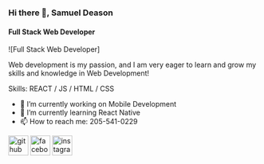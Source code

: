 ### Hi there 👋, Samuel Deason
#### Full Stack Web Developer
![Full Stack Web Developer]

Web development is my passion, and I am very eager to learn and grow my skills and knowledge in Web Development!

Skills: REACT / JS / HTML / CSS

- 🔭 I’m currently working on Mobile Development 
- 🌱 I’m currently learning React Native 
- 📫 How to reach me: 205-541-0229 


[<img src='https://cdn.jsdelivr.net/npm/simple-icons@3.0.1/icons/github.svg' alt='github' height='40'>](https://github.com/samueldeason)  [<img src='https://cdn.jsdelivr.net/npm/simple-icons@3.0.1/icons/facebook.svg' alt='facebook' height='40'>](https://www.facebook.com/samueldeason44@icloud.com)  [<img src='https://cdn.jsdelivr.net/npm/simple-icons@3.0.1/icons/instagram.svg' alt='instagram' height='40'>](https://www.instagram.com/samuel_deason/)  



